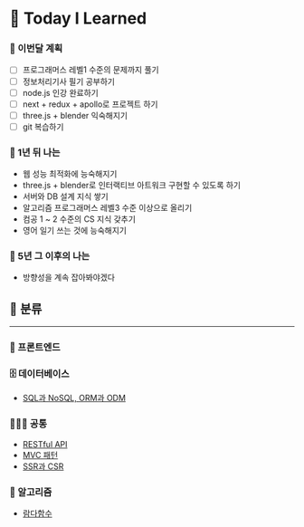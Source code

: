 # 📘 Today I Learned

### 🐾 이번달 계획

- [ ] 프로그래머스 레벨1 수준의 문제까지 풀기
- [ ] 정보처리기사 필기 공부하기
- [ ] node.js 인강 완료하기
- [ ] next + redux + apollo로 프로젝트 하기
- [ ] three.js + blender 익숙해지기
- [ ] git 복습하기

### 🐾 1년 뒤 나는

- 웹 성능 최적화에 능숙해지기
- three.js + blender로 인터랙티브 아트워크 구현할 수 있도록 하기
- 서버와 DB 설계 지식 쌓기
- 알고리즘 프로그래머스 레벨3 수준 이상으로 올리기
- 컴공 1 ~ 2 수준의 CS 지식 갖추기
- 영어 일기 쓰는 것에 능숙해지기

### 🐾 5년 그 이후의 나는

- 방향성을 계속 잡아봐야겠다

## 📎 분류

---

### 🎨 프론트엔드

### 🗄 데이터베이스

- <a href="https://github.com/Hwajiin/TIL/blob/main/database/sql-nosql.md">SQL과 NoSQL, ORM과 ODM</a>

### 👩🏻‍💻 공통

- <a href="https://github.com/Hwajiin/TIL/blob/main/common/restful-api.md">RESTful API</a>
- <a href="https://github.com/Hwajiin/TIL/blob/main/common/mvc-pattern.md">MVC 패턴</a>
- <a href="https://github.com/Hwajiin/TIL/blob/main/common/ssr-csr.md">SSR과 CSR</a>

### 🧠 알고리즘

- <a href="https://github.com/Hwajiin/TIL/blob/main/algorithm/lambda.md">람다함수</a>
